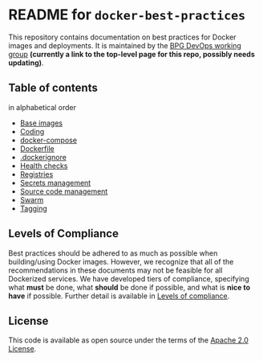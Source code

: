 # README for `docker-best-practices`

This repository contains documentation on best practices for Docker images and deployments.  It is maintained by the [BPG DevOps working group](https://github.com/upenn-libraries/DevOps) **(currently a link to the top-level page for this repo, possibly needs updating)**.

## Table of contents
in alphabetical order
* [Base images](base_images.md)
* [Coding](coding.md)
* [docker-compose](docker_compose.md)
* [Dockerfile](dockerfile.md)
* [.dockerignore](dockerignore.md)
* [Health checks](health_checks.md)
* [Registries](registries.md)
* [Secrets management](secrets_management.md)
* [Source code management](source_code.md)
* [Swarm](swarm.md)
* [Tagging](tagging.md)

## Levels of Compliance

Best practices should be adhered to as much as possible when building/using Docker images.  However, we recognize that all of the recommendations in these documents may not be feasible for all Dockerized services.  We have developed tiers of compliance, specifying what **must** be done, what **should** be done if possible, and what is **nice to have** if possible.  Further detail is available in [Levels of compliance](levels_of_compliance.md).

## License

This code is available as open source under the terms of the [Apache 2.0 License](https://opensource.org/licenses/Apache-2.0).
